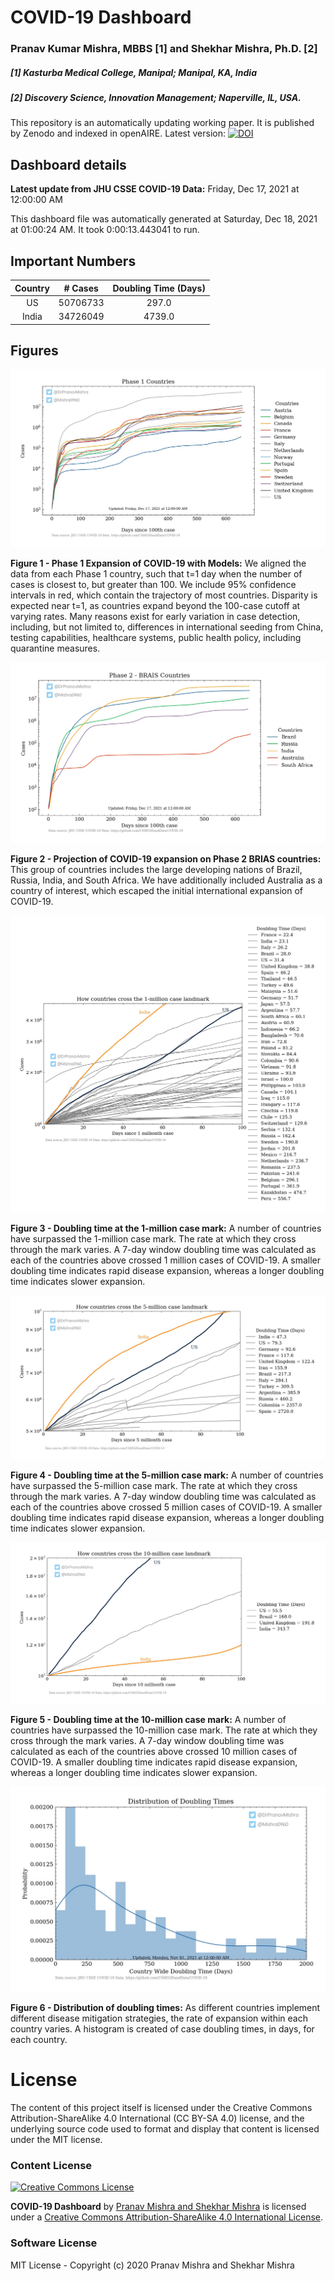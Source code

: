
COVID-19 Dashboard
==================
  
### Pranav Kumar Mishra, MBBS [1] and Shekhar Mishra, Ph.D. [2]  
##### [1] Kasturba Medical College, Manipal; Manipal, KA, India  
##### [2] Discovery Science, Innovation Management; Naperville, IL, USA.



  
This repository is an automatically updating working paper. It is published by Zenodo and indexed in openAIRE. Latest version: [![DOI](https://zenodo.org/badge/287867933.svg)](https://zenodo.org/badge/latestdoi/287867933)  
## Dashboard details  
**Latest update from JHU CSSE COVID-19 Data:** Friday, Dec 17, 2021 at 12:00:00 AM

  
This dashboard file was automatically generated at Saturday, Dec 18, 2021 at 01:00:24 AM. It took 0:00:13.443041 to run.  
## Important Numbers
  
|Country|# Cases | Doubling Time (Days)  
| :----------:  | :----------:  | :----------:  |  
US |50706733 | 297.0  
India |34726049 | 4739.0  

  

  
## Figures

![Phase 1 Countries](https://github.com/pranavmishra90/COVID-19/blob/master/Figures/Phase_1_Countries.jpg) 

**Figure 1 - Phase 1 Expansion of COVID-19 with Models:** We aligned the data from each Phase 1 country, such that t=1 day when the number of cases is closest to, but greater than 100. We include 95% confidence intervals in red, which contain the trajectory of most countries. Disparity is expected near t=1, as countries expand beyond the 100-case cutoff at varying rates. Many reasons exist for early variation in case detection, including, but not limited to, differences in international seeding from China, testing capabilities, healthcare systems, public health policy, including quarantine measures.

![Phase 2 BRIAS Countries](https://github.com/pranavmishra90/COVID-19/blob/master/Figures/Phase_2_BRIAS_Countries.jpg) 

**Figure 2 - Projection of COVID-19 expansion on Phase 2 BRIAS countries:** This group of countries includes the large developing nations of Brazil, Russia, India, and South Africa. We have additionally included Australia as a country of interest, which escaped the initial international expansion of COVID-19.

![Doubling Time when crossing 1M cases](https://github.com/pranavmishra90/COVID-19/blob/master/Figures/Doubling_time_when_crossing_1M_cases.jpg) 

**Figure 3 - Doubling time at the 1-million case mark:** A number of countries have surpassed the 1-million case mark. The rate at which they cross through the mark varies. A 7-day window doubling time was calculated as each of the countries above crossed 1 million cases of COVID-19. A smaller doubling time indicates rapid disease expansion, whereas a longer doubling time indicates slower expansion.

![Doubling Time when crossing 5M cases](https://github.com/pranavmishra90/COVID-19/blob/master/Figures/Doubling_time_when_crossing_5M_cases.jpg) 

**Figure 4 - Doubling time at the 5-million case mark:** A number of countries have surpassed the 5-million case mark. The rate at which they cross through the mark varies. A 7-day window doubling time was calculated as each of the countries above crossed 5 million cases of COVID-19. A smaller doubling time indicates rapid disease expansion, whereas a longer doubling time indicates slower expansion.

![Doubling Time when crossing 10M cases](https://github.com/pranavmishra90/COVID-19/blob/master/Figures/Doubling_time_when_crossing_10M_cases.jpg) 

**Figure 5 - Doubling time at the 10-million case mark:** A number of countries have surpassed the 10-million case mark. The rate at which they cross through the mark varies. A 7-day window doubling time was calculated as each of the countries above crossed 10 million cases of COVID-19. A smaller doubling time indicates rapid disease expansion, whereas a longer doubling time indicates slower expansion.

![Doubling Time Histogram](https://github.com/pranavmishra90/COVID-19/blob/master/Figures/Doubling_time_histogram_(latest).jpg) 

**Figure 6 - Distribution of doubling times:** As different countries implement different disease mitigation strategies, the rate of expansion within each country varies. A histogram is created of case doubling times, in days, for each country.  
# License  
The content of this project itself is licensed under the Creative Commons Attribution-ShareAlike 4.0 International (CC BY-SA 4.0) license, and the underlying source code used to format and display that content is licensed under the MIT license.  
### Content License  

 
  [![Creative Commons License](https://i.creativecommons.org/l/by-sa/4.0/88x31.png)](http://creativecommons.org/licenses/by-sa/4.0/) 
 
 
 <b>COVID-19 Dashboard</b> by [Pranav Mishra and Shekhar Mishra](https://github.com/pranavmishra90/COVID-19) is licensed under a [Creative Commons Attribution-ShareAlike 4.0 International License](http://creativecommons.org/licenses/by-sa/4.0/).  
### Software License  
MIT License - Copyright (c) 2020 Pranav Mishra and Shekhar Mishra